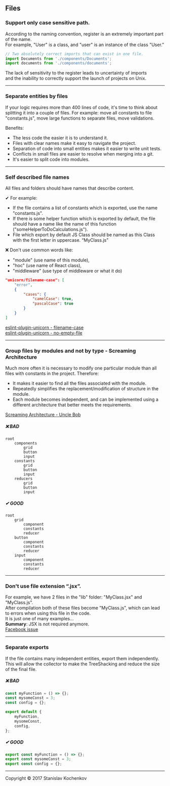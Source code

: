 ## Files

### Support only case sensitive path.

According to the naming convention, register is an extremely important part of the name.  
For example, "User" is a class, and "user" is an instance of the class "User."

```javascript
// Two absolutely correct imports that can exist in one file.
import Documents from './components/Documents';
import documents from './components/documents';
```

The lack of sensitivity to the register leads to uncertainty of imports  
and the inability to correctly support the launch of projects on Unix.

---

### Separate entities by files

If your logic requires more than 400 lines of code, it's time to think about splitting it into a couple of files.
For example: move all constants to file "constants.js", move large functions to separate files, move validations.

Benefits:

* The less code the easier it is to understand it.
* Files with clear names make it easy to navigate the project.
* Separation of code into small entities makes it easier to write unit tests.
* Conflicts in small files are easier to resolve when merging into a git.
* It's easier to split code into modules.

---

### Self described file names

All files and folders should have names that describe content.

✔ For example:

* If the file contains a list of constants which is exported, use the name "constants.js".
* If there is some helper function which is exported by default, the file should have a name like the name of this
  function ("someHelperToDoCalculations.js").
* File which export by default JS Class should be named as this Class with the first letter in uppercase. “MyClass.js”

❌ Don't use common words like:

* "module" (use name of this module),
* "hoc" (use name of React class),
* "middleware" (use type of middleware or what it do)

```json
"unicorn/filename-case": [
	"error",
	{
		"cases": {
			"camelCase": true,
			"pascalCase": true
		}
	}
]
```
[eslint-plugin-unicorn - filename-case](https://github.com/sindresorhus/eslint-plugin-unicorn/blob/main/docs/rules/filename-case.md)  
[eslint-plugin-unicorn - no-empty-file](https://github.com/sindresorhus/eslint-plugin-unicorn/blob/main/docs/rules/no-empty-file.md)

---

### Group files by modules and not by type - Screaming Architecture

Much more often it is necessary to modify one particular module than all files with constants in the project. Therefore:

* It makes it easier to find all the files associated with the module.
* Repeatedly simplifies the replacement/modification of structure in the module.
* Each module becomes independent, and can be implemented using a different architecture that better meets the
  requirements.

[Screaming Architecture - Uncle Bob](https://blog.cleancoder.com/uncle-bob/2011/09/30/Screaming-Architecture.html)  

##### ❌ BAD

```
root
    components
        grid
        button
        input
    constants
        grid
        button
        input
    reducers
        grid
        button
        input
```

##### ✔ GOOD

```
root
    grid
        component
        constants
        reducer
    button
        component
        constants
        reducer
    input
        component
        constants
        reducer
```

---

### Don't use file extension “.jsx”.

For example, we have 2 files in the "lib" folder: "MyClass.jsx" and "MyClass.js".  
After compilation both of these files become "MyClass.js", which can lead to errors when using this file in the code.  
It is just one of many examples...  
**Summary**: JSX is not required anymore.  
[Facebook issue](https://github.com/facebook/create-react-app/issues/87)

---

### Separate exports

If the file contains many independent entities, export them independently.  
This will allow the collector to make the TreeShacking and reduce the size of the final file.

##### ❌ BAD

```javascript
const myFunction = () => {};
const mysomeConst = 3;
const config = {};

export default {
    myFunction,
    mysomeConst,
    config,
};
```

##### ✔ GOOD

```javascript
export const myFunction = () => {};
export const mysomeConst = 3;
export const config = {};
```

---
Copyright © 2017 Stanislav Kochenkov 
